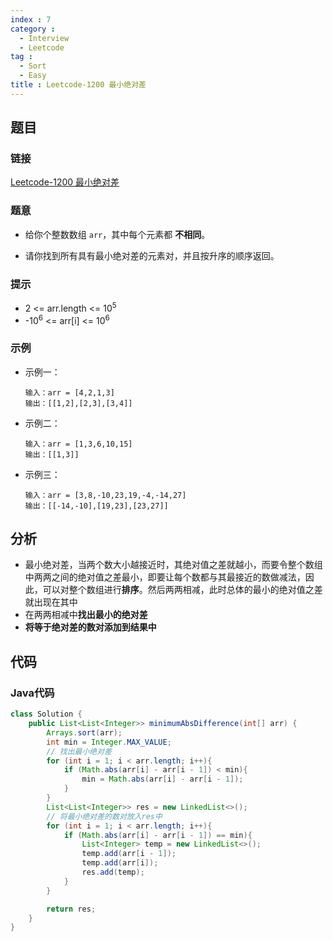 ```yaml
---
index : 7
category :
  - Interview
  - Leetcode
tag : 
  - Sort
  - Easy
title : Leetcode-1200 最小绝对差
---
```


## 题目

### 链接

[Leetcode-1200 最小绝对差](https://leetcode.cn/problems/minimum-absolute-difference/)

### 题意

- 给你个整数数组 `arr`，其中每个元素都 **不相同**。

- 请你找到所有具有最小绝对差的元素对，并且按升序的顺序返回。

### 提示

- 2 <= arr.length <= 10<sup>5</sup>
- -10<sup>6</sup> <= arr[i] <= 10<sup>6</sup>

### 示例

- 示例一：

  ```
  输入：arr = [4,2,1,3]
  输出：[[1,2],[2,3],[3,4]]
  ```

- 示例二：

  ```
  输入：arr = [1,3,6,10,15]
  输出：[[1,3]]
  ```

- 示例三：

  ```
  输入：arr = [3,8,-10,23,19,-4,-14,27]
  输出：[[-14,-10],[19,23],[23,27]]
  ```


## 分析

- 最小绝对差，当两个数大小越接近时，其绝对值之差就越小，而要令整个数组中两两之间的绝对值之差最小，即要让每个数都与其最接近的数做减法，因此，可以对整个数组进行**排序**。然后两两相减，此时总体的最小的绝对值之差就出现在其中
- 在两两相减中**找出最小的绝对差**
- **将等于绝对差的数对添加到结果中**

## 代码

### Java代码

```java
class Solution {
    public List<List<Integer>> minimumAbsDifference(int[] arr) {
        Arrays.sort(arr);
        int min = Integer.MAX_VALUE;
        // 找出最小绝对差
        for (int i = 1; i < arr.length; i++){
            if (Math.abs(arr[i] - arr[i - 1]) < min){
                min = Math.abs(arr[i] - arr[i - 1]);
            }
        }
        List<List<Integer>> res = new LinkedList<>();
        // 将最小绝对差的数对放入res中
        for (int i = 1; i < arr.length; i++){
            if (Math.abs(arr[i] - arr[i - 1]) == min){
                List<Integer> temp = new LinkedList<>();
                temp.add(arr[i - 1]);
                temp.add(arr[i]);
                res.add(temp);
            }
        }

        return res;
    }
}
```

